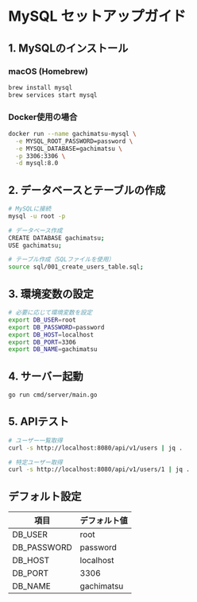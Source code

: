# MySQL セットアップガイド

## 1. MySQLのインストール

### macOS (Homebrew)
```bash
brew install mysql
brew services start mysql
```

### Docker使用の場合
```bash
docker run --name gachimatsu-mysql \
  -e MYSQL_ROOT_PASSWORD=password \
  -e MYSQL_DATABASE=gachimatsu \
  -p 3306:3306 \
  -d mysql:8.0
```

## 2. データベースとテーブルの作成

```bash
# MySQLに接続
mysql -u root -p

# データベース作成
CREATE DATABASE gachimatsu;
USE gachimatsu;

# テーブル作成（SQLファイルを使用）
source sql/001_create_users_table.sql;
```

## 3. 環境変数の設定

```bash
# 必要に応じて環境変数を設定
export DB_USER=root
export DB_PASSWORD=password
export DB_HOST=localhost
export DB_PORT=3306
export DB_NAME=gachimatsu
```

## 4. サーバー起動

```bash
go run cmd/server/main.go
```

## 5. APIテスト

```bash
# ユーザー一覧取得
curl -s http://localhost:8080/api/v1/users | jq .

# 特定ユーザー取得
curl -s http://localhost:8080/api/v1/users/1 | jq .
```

## デフォルト設定

| 項目 | デフォルト値 |
|------|-------------|
| DB_USER | root |
| DB_PASSWORD | password |
| DB_HOST | localhost |
| DB_PORT | 3306 |
| DB_NAME | gachimatsu |